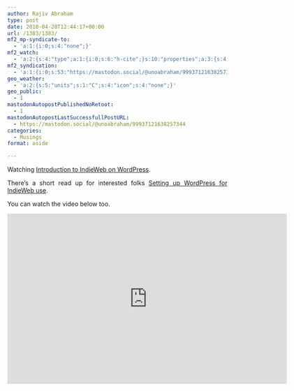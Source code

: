 ```yaml
---
author: Rajiv Abraham
type: post
date: 2018-04-28T12:44:17+00:00
url: /1383/1383/
mf2_mp-syndicate-to:
  - 'a:1:{i:0;s:4:"none";}'
mf2_watch:
  - 'a:2:{s:4:"type";a:1:{i:0;s:6:"h-cite";}s:10:"properties";a:3:{s:4:"name";a:1:{i:0;s:7:"YouTube";}s:3:"url";a:1:{i:0;s:43:"https://www.youtube.com/watch?v=ZsPjdk2-m68";}s:11:"publication";a:1:{i:0;s:11:"youtube.com";}}}'
mf2_syndication:
  - 'a:1:{i:0;s:53:"https://mastodon.social/@unoabraham/99937121638257344";}'
geo_weather:
  - 'a:2:{s:5:"units";s:1:"C";s:4:"icon";s:4:"none";}'
geo_public:
  - 1
mastodonAutopostPublishedNoRetoot:
  - 1
mastodonAutopostLastSuccessfullPostURL:
  - https://mastodon.social/@unoabraham/99937121638257344
categories:
  - Musings
format: aside

---
```

<p style="text-align: justify;">
  Watching <a href="https://www.youtube.com/watch?v=ZsPjdk2-m68" target="_blank" rel="noopener">Introduction to IndieWeb on WordPress</a>.
</p>

<p style="text-align: justify;">
  There&#8217;s a short read up for interested folks <a href="http://boffosocko.com/2018/04/27/setting-up-wordpress-for-indieweb-use/" target="_blank" rel="noopener">Setting up WordPress for IndieWeb use</a>.
</p>

<p style="text-align: justify;">
  You can watch the video below too.
</p>

<span class="embed-youtube" style="text-align:center; display: block;"><iframe class='youtube-player' type='text/html' width='640' height='390' src='https://www.youtube.com/embed/ZsPjdk2-m68?version=3&#038;rel=1&#038;fs=1&#038;autohide=2&#038;showsearch=0&#038;showinfo=1&#038;iv_load_policy=1&#038;wmode=transparent' allowfullscreen='true' style='border:0;'></iframe></span>